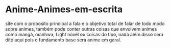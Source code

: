 # Anime-Animes-em-escrita
site com o proposito principal a fala e o objetivo total de falar de todo modo sobre animes, também pode conter outras coisas que envolvem animes como mangá, manhwa, Light novel ou coisas do tipo, nada além disso será dito aqui pois o fundamento base será anime em geral.
